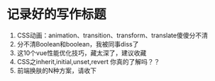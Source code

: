 # 记录好的写作标题
1. CSS动画：animation、transition、transform、translate傻傻分不清
2. 分不清Boolean和boolean，我被同事diss了
3. 这10个vue性能优化技巧，藏太深了，建议收藏
4. CSS之inherit,initial,unset,revert 你真的了解吗？？
5. 前端换肤的N种方案，请收下